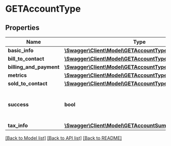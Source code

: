 # GETAccountType

## Properties
Name | Type | Description | Notes
------------ | ------------- | ------------- | -------------
**basic_info** | [**\Swagger\Client\Model\GETAccountTypeBasicInfo**](GETAccountTypeBasicInfo.md) |  | [optional] 
**bill_to_contact** | [**\Swagger\Client\Model\GETAccountTypeBillToContact**](GETAccountTypeBillToContact.md) |  | [optional] 
**billing_and_payment** | [**\Swagger\Client\Model\GETAccountTypeBillingAndPayment**](GETAccountTypeBillingAndPayment.md) |  | [optional] 
**metrics** | [**\Swagger\Client\Model\GETAccountTypeMetrics**](GETAccountTypeMetrics.md) |  | [optional] 
**sold_to_contact** | [**\Swagger\Client\Model\GETAccountTypeSoldToContact**](GETAccountTypeSoldToContact.md) |  | [optional] 
**success** | **bool** | Returns &#x60;true&#x60; if the request was processed successfully. | [optional] 
**tax_info** | [**\Swagger\Client\Model\GETAccountSummaryTypeTaxInfo**](GETAccountSummaryTypeTaxInfo.md) |  | [optional] 

[[Back to Model list]](../README.md#documentation-for-models) [[Back to API list]](../README.md#documentation-for-api-endpoints) [[Back to README]](../README.md)


